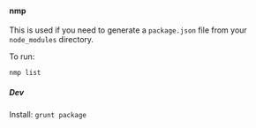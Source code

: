 #### nmp

This is used if you need to generate a `package.json` file from your `node_modules` directory.

To run:

`nmp list`

##### Dev

Install: `grunt package`


